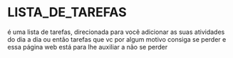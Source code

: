 # LISTA_DE_TAREFAS
é uma lista de tarefas, direcionada para você adicionar as suas atividades do dia a dia ou então tarefas que vc por algum motivo consiga se perder e essa página web está para lhe auxiliar a não se perder 
